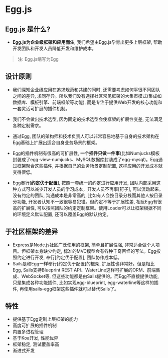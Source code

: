 # Egg.js
## Egg.js 是什么?
- **Egg.js为企业级框架和应用而生**, 我们希望由Egg.js孕育出更多上层框架, 帮助开发团队和开发人员降低开发和维护成本。

> 注: Egg.js缩写为Egg

## 设计原则
- 我们深知企业级应用在追求规范和共建的同时, 还需要考虑如何平很不同团队之间的差异, 求同存异。所以我们没有选择社区常见框架的大集市模式(集成如数据库、模板引擎、前端框架等功能), 而是专注于提供Web开发的核心功能和一套灵活可扩展的插件机制。
- 我们不会做出技术选型, 因为固定的技术选型会使框架的扩展性变差, 无法满足各种定制需求。
- 通过Egg, 团队的架构师和技术负责人可以非常容易地基于自身的技术架构在Egg基础上扩展出适合自身业务场景的框架。

- Egg的插件机制有很高的可扩展性, **一个插件只做一件事**(比如Numjucks模板封装成了egg-view-numjucks、MySQL数据库封装成了egg-mysql)。Egg通过框架聚合这些插件, 并根据自己的业务场景定制配置, 这样应用的开发成本就变得很低。

- Egg奉行[**约定优于配置**], 按照一套统一的约定进行应用开发, 团队内部采用这种方式可以减少开发人员的学习成本，开发人员不再事[钉子], 可以流动起来。没有约定的团队, 沟通成本是非常高的, 比如有人会按目录分栈而其他人按目录分功能, 开发者认知不一致很容易犯错。但约定不等于扩展性差, 相反Egg有很高的扩展性, 可以按照团队的约定定制框架。使用Loader可以让框架根据不同的环境定义默认配置, 还可以覆盖Egg的默认约定。

## 于社区框架的差异

- Express是Node.js社区广泛使用的框架, 简单且扩展性强, 非常适合做个人项目。但框架本身缺少约定, 标准的MVC模型会有各种千奇百怪的写法。Egg按照约定进行开发, 奉行[约定优于配置], 团队协作成本低。
- Sails是和Egg一样奉行[约定优于配置]的框架, 扩展性也非常好。但是相比Egg, Sails支持Blueprint REST API、WaterLine这样可扩展的ORM、前端集成、WebSocket等, 但这些功能都是由Sails提供的。而Egg不直接提供功能, 只是集成各种功能插件, 比如实现egg-blueprint, egg-waterline等这样的插件, 再使用sails-egg框架这些插件就可以替代Sails了。

## 特性

- 提供基于Egg定制上层框架的能力
- 高度可扩展的插件机制
- 内置多进程管理
- 基于Koa开发, 性能优异
- 框架稳定, 测试覆盖率高
- 渐进式开发

